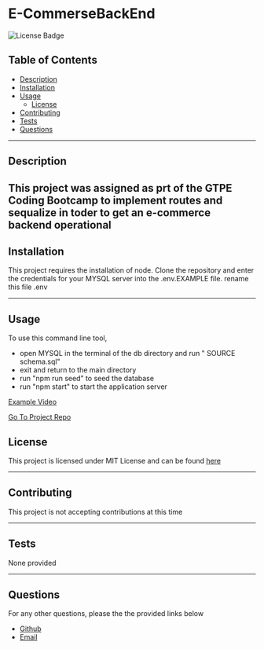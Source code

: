 # E-CommerseBackEnd

![License Badge](https://img.shields.io/badge/License-MIT-green)

## Table of Contents
* [Description](#description)
* [Installation](#installation)
* [Usage](#usage)
  * [License](#license) 
* [Contributing](#contributing)
* [Tests](#tests)
* [Questions](#questions)

----

## Description
This project was assigned as prt of the GTPE Coding Bootcamp to implement routes and sequalize in toder to get an e-commerce backend operational
----

## Installation
This project requires the installation of node. Clone the repository and enter the credentials for your MYSQL server into the .env.EXAMPLE file. rename this file .env

----

## Usage
To use this command line tool, 
* open MYSQL in the terminal of the db directory and run " SOURCE schema.sql"
* exit and return to the main directory
* run "npm run seed" to seed the database
* run "npm start" to start the application server  



[Example Video](https://watch.screencastify.com/v/HzRqVSN4RvTvk30drlvk)

[Go To Project Repo](https://github.com/BerlicTheHunter/E-CommerseBackEnd)


## License
This project is licensed under MIT License and can be found [here](./LICENSE)


----

## Contributing
This project is not accepting contributions at this time

----

## Tests
None provided

----

## Questions
For any other questions, please the the provided links below
* [Github](https://github.com/BerlicTheHunter)
* [Email](mailto:bsorrell3@gmail.com)
